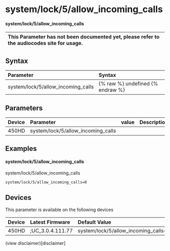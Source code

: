 ﻿---
description: system/lock/5/allow_incoming_calls
search:
    keywords: ['system','lock','5','allow_incoming_calls']
---

# system/lock/5/allow_incoming_calls

#### system/lock/5/allow_incoming_calls


| This Parameter has not been documented yet, please refer to the audiocodes site for usage.  |
| :--- |

## Syntax
| Parameter | Syntax |
| :--- | :--- |
|system/lock/5/allow_incoming_calls | {% raw %} undefined {% endraw %} |

## Parameters
|Device|Parameter|value|Description|
|:---|:---|:---|:---|
| 450HD | system/lock/5/allow_incoming_calls |  |  |

## Examples
#### system/lock/5/allow_incoming_calls

system/lock/5/allow_incoming_calls

```
system/lock/5/allow_incoming_calls=0
```

## Devices
This parameter is available on the following devices

| Device | Latest Firmware | Default Value |
|:---|:---|:---|
| 450HD | ;UC_3.0.4.111.77 | system/lock/5/allow_incoming_calls=0 

(view disclaimer)[disclaimer]
